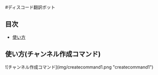 #ディスコード翻訳ボット

## 目次
- [使い方](#usage)

<h2 id="usage">使い方(チャンネル作成コマンド)</h2>
![チャンネル作成コマンド](img/createcommand1.png "createcommand1")

